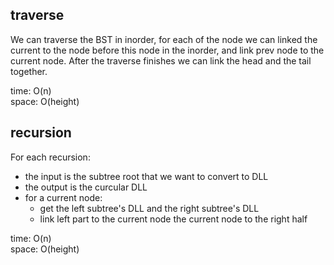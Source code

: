 ## traverse
We can traverse the BST in inorder, for each of the node we can linked the current to the node before this node in the inorder, and link prev node to the current node. After the traverse finishes we can link the head and the tail together.

time: O(n)<br>
space: O(height)

## recursion
For each recursion:<br>
- the input is the subtree root that we want to convert to DLL
- the output is the curcular DLL
- for a current node:
	- get the left subtree's DLL and the right subtree's DLL
	- link left part to the current node the current node to the right half

time: O(n)<br>
space: O(height)

